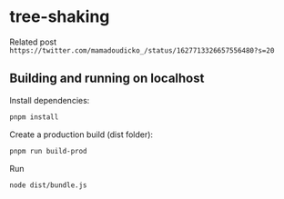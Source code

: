 # tree-shaking

Related post `https://twitter.com/mamadoudicko_/status/1627713326657556480?s=20`

## Building and running on localhost

Install dependencies:

```sh
pnpm install
```

Create a production build (dist folder):

```sh
pnpm run build-prod
```

Run

```sh
node dist/bundle.js
```
